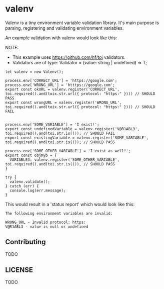 valenv
=====

Valenv is a tiny environment variable validation library. It's main purpose is
parsing, registering and validating environment variables.

An example validation with valenv would look like this:

NOTE: 

- This example uses https://github.com/hf/toi validators.
- Validators are of type: Validator<T> = (value: string | undefined) => T;

```
let valenv = new Valenv();

process.env['CORRECT_URL'] = 'https://google.com';
process.env['WRONG_URL'] = 'htttps://google.com';
export const okURL = valenv.register('CORRECT_URL', toi.required().and(toix.str.url({ protocol: "https:" }))) // SHOULD PASS
export const wrongURL = valenv.register('WRONG_URL', toi.required().and(toix.str.url({ protocol: "https:" }))) // SHOULD FAIL


process.env['SOME_VARIABLE'] = 'I exist!';
export const undefinedVariable = valenv.register('V@R1ABL3', toi.required().and(toi.str.is())); // SHOULD FAIL
export const existingVariable = valenv.register('SOME_VARIABLE', toi.required().and(toi.str.is())); // SHOULD PASS
 
process.env['SOME_OTHER_VARIABLE'] = 'I exist as well!';
export const objMyb = { 
  VARIABLE3: valenv.register('SOME_OTHER_VARIABLE', toi.required().and(toi.str.is())), // SHOULD PASS
}

try {
  valenv.validate();
} catch (err) {
  console.log(err.message);
}

```

This would result in a 'status report' which would look like this:

```
The following environment variables are invalid:

WRONG_URL - Invalid protocol: https:
V@R1ABL3 - value is null or undefined
```

Contributing
------------

TODO

LICENSE
-------

TODO

